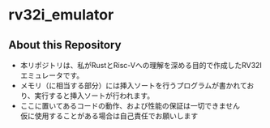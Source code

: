 # rv32i_emulator

## About this Repository

+ 本リポジトリは、私がRustとRisc-Vへの理解を深める目的で作成したRV32Iエミュレータです。
+ メモリ（に相当する部分）には挿入ソートを行うプログラムが書かれており、実行すると挿入ソートが行われます。
+ ここに置いてあるコードの動作、および性能の保証は一切できません  
  仮に使用することがある場合は自己責任でお願いします
